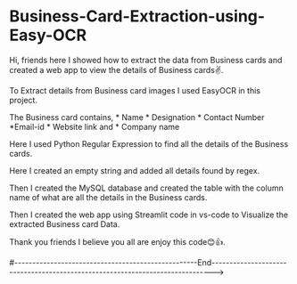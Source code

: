 # Business-Card-Extraction-using-Easy-OCR
Hi, friends here I showed how to extract the data from Business cards and created a web app to view the details of Business cards✌️.

To Extract details from Business card images I used EasyOCR in this project.

The Business card contains, 
        * Name   * Designation  * Contact Number *Email-id
        * Website link   and    * Company name

Here I used Python Regular Expression to find all the details of the Business cards.

Here I created an empty string and added all details found by regex. 

Then I created the MySQL database and created the table with the column name of what are all the details in the Business cards.

Then I created the web app using Streamlit code in vs-code to Visualize the extracted Business card Data.

Thank you friends  I believe you all are enjoy this code😊👍.

#---------------------------------------------------End------------------------------------------------------------------------------>
